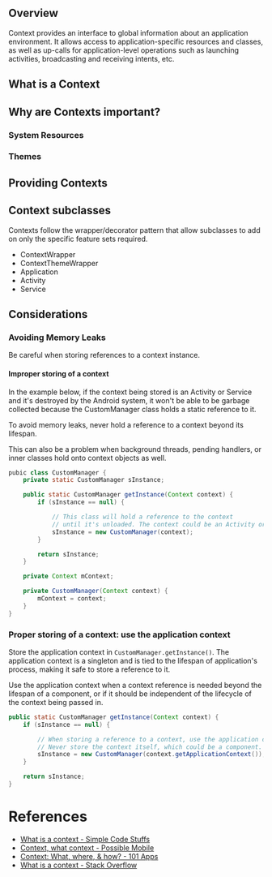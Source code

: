 ## Overview

Context provides an interface to global information about an application environment. It allows access to application-specific resources and classes, as well as up-calls for application-level operations such as launching activities, broadcasting and receiving intents, etc.

## What is a Context

## Why are Contexts important?
### System Resources
### Themes

## Providing Contexts

## Context subclasses
Contexts follow the wrapper/decorator pattern that allow subclasses to add on only the specific feature sets required.

* ContextWrapper
* ContextThemeWrapper
* Application
* Activity
* Service

## Considerations

### Avoiding Memory Leaks
Be careful when storing references to a context instance.

#### Improper storing of a context
In the example below, if the context being stored is an Activity or Service and it's destroyed by the Android system, it won't be able to be garbage collected because the CustomManager class holds a static reference to it.

To avoid memory leaks, never hold a reference to a context beyond its lifespan.

This can also be a problem when background threads, pending handlers, or inner classes hold onto context objects as well.

```java
pubic class CustomManager {
    private static CustomManager sInstance;

    public static CustomManager getInstance(Context context) {
        if (sInstance == null) {

            // This class will hold a reference to the context
            // until it's unloaded. The context could be an Activity or Service.
            sInstance = new CustomManager(context);
        }

        return sInstance;
    }

    private Context mContext;

    private CustomManager(Context context) {
        mContext = context;
    }
}
```

### Proper storing of a context: use the application context
Store the application context in `CustomManager.getInstance()`.  The application context is a singleton and is tied to the lifespan of application's process, making it safe to store a reference to it.

Use the application context when a context reference is needed beyond the lifespan of a component, or if it should be independent of the lifecycle of the context being passed in.

```java
public static CustomManager getInstance(Context context) {
    if (sInstance == null) {

        // When storing a reference to a context, use the application context.
        // Never store the context itself, which could be a component.
        sInstance = new CustomManager(context.getApplicationContext());
    }

    return sInstance;
}
```

# References
* [What is a context - Simple Code Stuffs](http://www.simplecodestuffs.com/what-is-context-in-android/)
* [Context, what context - Possible Mobile](https://possiblemobile.com/2013/06/context/)
* [Context: What, where, & how? - 101 Apps](http://www.101apps.co.za/index.php/articles/all-about-using-android-s-context-class.html)
* [What is a context - Stack Overflow](http://stackoverflow.com/questions/3572463/what-is-context-in-android)
